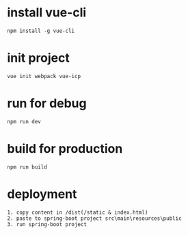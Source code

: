 
# install vue-cli
~~~
npm install -g vue-cli
~~~

# init project
~~~
vue init webpack vue-icp
~~~

# run for debug
~~~
npm run dev
~~~

# build for production
~~~
npm run build
~~~

# deployment
~~~
1. copy content in /dist(/static & index.html)
2. paste to spring-boot project src\main\resources\public
3. run spring-boot project
~~~
